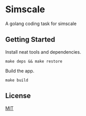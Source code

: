 # Simscale

A golang coding task for simscale

## Getting Started

Install neat tools and dependencies.

```
make deps && make restore
```

Build the app.

```
make build
```

## License
[MIT](/LICENSE)